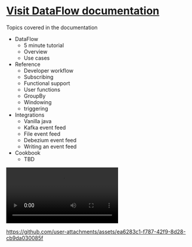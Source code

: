 # [Visit DataFlow documentation](https://telaminai.github.io/dataflow-docs/)


Topics covered in the documentation
- DataFlow
  - 5 minute tutorial
  - Overview
  - Use cases
- Reference
  - Developer workflow
  - Subscribing
  - Functional support
  - User functions
  - GroupBy
  - Windowing
  - triggering
- Integrations
  - Vanilla java
  - Kafka event feed
  - File event feed
  - Debezium event feed
  - Writing an event feed
- Cookbook
  - TBD
 
<video src="[https://user-images.githubusercontent.com/169707/126715420-991ad821-9ac8-4b66-b79e-e0966e0f3a89.mp4](https://github.com/user-attachments/assets/ea6283c1-f787-42f9-8d28-cb9da030085f)" controls="controls" style="max-width: 730px;">
</video>

https://github.com/user-attachments/assets/ea6283c1-f787-42f9-8d28-cb9da030085f

